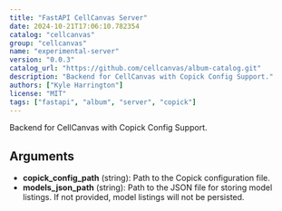 ```yaml
---
title: "FastAPI CellCanvas Server"
date: 2024-10-21T17:06:10.782354
catalog: "cellcanvas"
group: "cellcanvas"
name: "experimental-server"
version: "0.0.3"
catalog_url: "https://github.com/cellcanvas/album-catalog.git"
description: "Backend for CellCanvas with Copick Config Support."
authors: ["Kyle Harrington"]
license: "MIT"
tags: ["fastapi", "album", "server", "copick"]
---
```


Backend for CellCanvas with Copick Config Support.

## Arguments

- **copick_config_path** (string): Path to the Copick configuration file.
- **models_json_path** (string): Path to the JSON file for storing model listings. If not provided, model listings will not be persisted.

